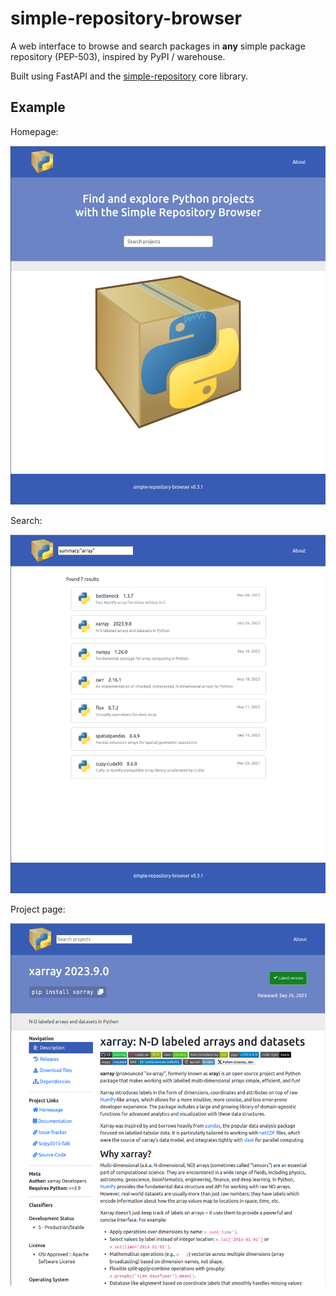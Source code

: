 # simple-repository-browser

A web interface to browse and search packages in **any** simple package repository (PEP-503), inspired by PyPI / warehouse.

Built using FastAPI and the [simple-repository](https://github.com/simple-repository/simple-repository) core library.

## Example

Homepage:

![homepage screenshot](https://raw.githubusercontent.com/simple-repository/simple-repository-browser/main/screenshots/home.png)


Search:

![search result](https://raw.githubusercontent.com/simple-repository/simple-repository-browser/main/screenshots/search.png)


Project page:

![example project page](https://raw.githubusercontent.com/simple-repository/simple-repository-browser/main/screenshots/project.png)
